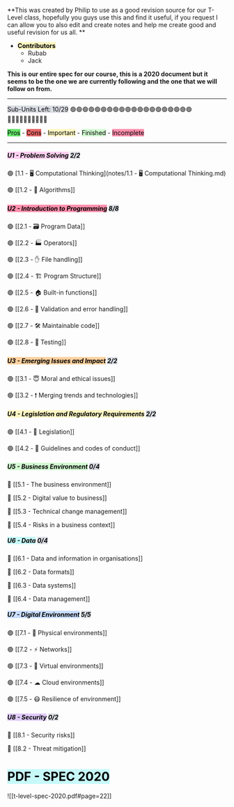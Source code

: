 **This was created by Philip to use as a good revision source for our T-Level class, hopefully you guys use this and find it useful, if you request I can allow you to also edit and create notes and help me create good and useful revision for us all. **

- **<mark style="background: #FFF3A3A6;">Contributors</mark>** 
	- Rubab
	- Jack


**This is our entire spec for our course, this is a 2020 document but it seems to be the one we are currently following and the one that we will follow on from.** 

-------------------------------------------------------------------------------

<mark style="background: #CACFD9A6;">Sub-Units Left: 10/29</mark>
🟢🟢🟢🟢🟢🟢🟢🟢🟢🟢🟢🟢🟢🟢🟢🟢🟢🟢🟢🟢🔴🔴🔴🔴🔴🔴🔴🔴🔴🔴

<mark style="background: #14D71DA6;">Pros</mark> - <mark style="background: #D71414A6;">Cons</mark> - <mark style="background: #FFF3A3A6;">Important</mark> - <mark style="background: #BBFABBA6;">Finished</mark> - <mark style="background: #FF5582A6;">Incomplete</mark> 

-------------------------------------------------------------------------------

##### <mark style="background: #FFB8EBA6;">U1 - Problem Solving</mark> <mark style="background: #CACFD9A6;">2/2</mark>

🟢 [1.1 - 🖥 Computational Thinking](notes/1.1 - 🖥 Computational Thinking.md)

🟢 [[1.2 - 👾 Algorithms]]

##### <mark style="background: #FF5582A6;">U2 - Introduction to Programming</mark> <mark style="background: #CACFD9A6;">8/8</mark>

🟢 [[2.1 - 🗃 Program Data]]

🟢 [[2.2 - 🏭 Operators]]

🟢 [[2.3 - ✋ File handling]]

🟢 [[2.4 - 🏗 Program Structure]]

🟢 [[2.5 - 🏠 Built-in functions]]

🟢 [[2.6 - 🎫 Validation and error handling]]

🟢 [[2.7 - 🛠 Maintainable code]]

🟢 [[2.8 - 🧪 Testing]]


##### <mark style="background: #FFB86CA6;">U3 - Emerging Issues and Impact</mark> <mark style="background: #CACFD9A6;">2/2</mark>

🟢 [[3.1 - 😇 Moral and ethical issues]]

🟢 [[3.2 -  ❗   Merging trends and technologies]]

##### <mark style="background: #FFF3A3A6;">U4 - Legislation and Regulatory Requirements</mark> <mark style="background: #CACFD9A6;">2/2</mark>

🟢 [[4.1 - 🧾 Legislation]]

🟢 [[4.2 - 📐 Guidelines and codes of conduct]]

##### <mark style="background: #BBFABBA6;">U5 - Business Environment</mark> <mark style="background: #CACFD9A6;">0/4</mark>

🔴 [[5.1 - The business environment]]

🔴 [[5.2 - Digital value to business]]

🔴 [[5.3 - Technical change management]]

🔴 [[5.4 - Risks in a business context]]

##### <mark style="background: #ABF7F7A6;">U6 - Data</mark> <mark style="background: #CACFD9A6;">0/4</mark>

🔴 [[6.1 - Data and information in organisations]]

🔴 [[6.2 - Data formats]]

🔴 [[6.3 - Data systems]]

🔴 [[6.4 - Data management]]

##### <mark style="background: #ADCCFFA6;">U7 - Digital Environment</mark> <mark style="background: #CACFD9A6;">5/5</mark>

🟢 [[7.1 - 🍎 Physical environments]]

🟢 [[7.2 - ⚡ Networks]]

🟢 [[7.3 - 🤔 Virtual environments]]

🟢 [[7.4 - ☁ Cloud environments]]

🟢 [[7.5 - 😷 Resilience of environment]]

##### <mark style="background: #D2B3FFA6;">U8 - Security</mark> <mark style="background: #CACFD9A6;">0/2</mark>

🔴 [[8.1 - Security risks]]

🔴 [[8.2 - Threat mitigation]]



#
# <mark style="background: #ABF7F7A6;">PDF - SPEC 2020</mark>

![[t-level-spec-2020.pdf#page=22]]
